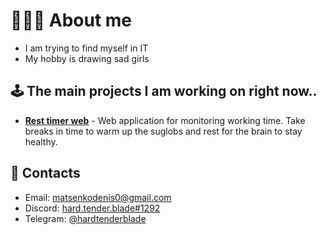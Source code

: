 # 🧛🏻‍♀️ About me
  - I am trying to find myself in IT
  - My hobby is drawing sad girls
## 🕹 The main projects I am working on right now..
  - **[Rest timer web](https://github.com/DenisMatsenko/Rest-Timer)** - Web application for monitoring working time. Take breaks in time to warm up the suglobs and rest for the brain to stay healthy.
  
## 📢 Contacts
  - Email: <a href="mailto:matsenkodenis0@gmail.com">matsenkodenis0@gmail.com</a>
  - Discord: <a href="https://discord.com/users/538343406326513704">hard.tender.blade#1292</a>
  - Telegram: <a href="https://t.me/hardtenderblade">@hardtenderblade</a>

